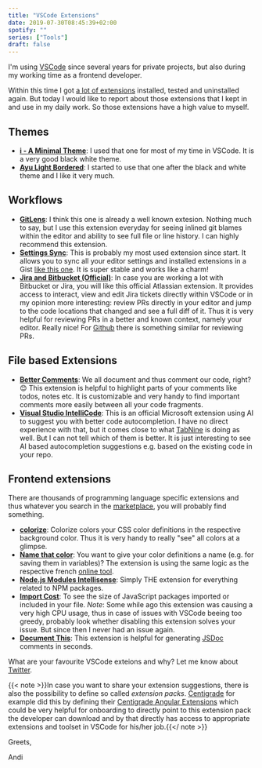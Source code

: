 ```yaml
---
title: "VSCode Extensions"
date: 2019-07-30T08:45:39+02:00
spotify: ""
series: ["Tools"]
draft: false
---
```


I'm using [VSCode](https://code.visualstudio.com/) since several years for private projects, but also during my working time as a frontend developer.

Within this time I got [a lot of extensions](https://gist.github.com/andi1984/690e55c1bcf192299abf1e4f42e13404) installed, tested and uninstalled again. But today I would like to report about those extensions that I kept in and use in my daily work. So those extensions have a high value to myself.

## Themes

- **[i - A Minimal Theme](https://marketplace.visualstudio.com/items?itemName=ctrlplusb.i-minimal-theme)**:
  I used that one for most of my time in VSCode. It is a very good black white theme.
- **[Ayu Light Bordered](https://marketplace.visualstudio.com/items?itemName=teabyii.ayu)**:
  I started to use that one after the black and white theme and I like it very much.

## Workflows

- **[GitLens](https://marketplace.visualstudio.com/items?itemName=eamodio.gitlens)**:
  I think this one is already a well known extesion. Nothing much to say, but I use this extension everyday for seeing inlined git blames within the editor and ability to see full file or line history. I can highly recommend this extension.
- **[Settings Sync](https://marketplace.visualstudio.com/items?itemName=Shan.code-settings-sync)**: This is probably my most used extension since start. It allows you to sync all your editor settings and installed extensions in a Gist [like this one](https://gist.github.com/andi1984/690e55c1bcf192299abf1e4f42e13404). It is super stable and works like a charm!
- **[Jira and Bitbucket (Official)](https://marketplace.visualstudio.com/items?itemName=Atlassian.atlascode)**: In case you are working a lot with Bitbucket or Jira, you will like this official Atlassian extension. It provides access to interact, view and edit Jira tickets directly within VSCode or in my opinion more interesting: review PRs directly in your editor and jump to the code locations that changed and see a full diff of it. Thus it is very helpful for reviewing PRs in a better and known context, namely your editor. Really nice! For [Github](https://marketplace.visualstudio.com/items?itemName=GitHub.vscode-pull-request-github) there is something similar for reviewing PRs.

## File based Extensions
- **[Better Comments](https://marketplace.visualstudio.com/items?itemName=aaron-bond.better-comments)**: We all document and thus comment our code, right? 😊 This extension is helpful to highlight parts of your comments like todos, notes etc. It is customizable and very handy to find important comments more easily between all your code fragments.
- **[Visual Studio IntelliCode](https://marketplace.visualstudio.com/items?itemName=VisualStudioExptTeam.vscodeintellicode)**: This is an official Microsoft extension using AI to suggest you with better code autocompletion. I have no direct experience with that, but it comes close to what [TabNine](https://marketplace.visualstudio.com/items?itemName=TabNine.tabnine-vscode) is doing as well. But I can not tell which of them is better. It is just interesting to see AI based autocompletion suggestions e.g. based on the existing code in your repo.

## Frontend extensions

There are thousands of programming language specific extensions and thus whatever you search in the [marketplace](https://marketplace.visualstudio.com), you will probably find something.

- **[colorize](https://marketplace.visualstudio.com/items?itemName=kamikillerto.vscode-colorize)**: Colorize colors your CSS color definitions in the respective background color. Thus it is very handy to really "see" all colors at a glimpse.
- **[Name that color](https://marketplace.visualstudio.com/items?itemName=guillaumedoutriaux.name-that-color)**: You want to give your color definitions a name (e.g. for saving them in variables)? The extension is using the same logic as the respective french [online tool](http://chir.ag/projects/name-that-color/#6195ED).
- **[Node.js Modules Intellisense](https://marketplace.visualstudio.com/items?itemName=leizongmin.node-module-intellisense)**: Simply THE extension for everything related to NPM packages.
- **[Import Cost](https://marketplace.visualstudio.com/items?itemName=wix.vscode-import-cost)**: To see the size of JavaScript packages imported or included in your file. _Note_: Some while ago this extension was causing a very high CPU usage, thus in case of issues with VSCode beeing too greedy, probably look whether disabling this extension solves your issue. But since then I never had an issue again.
- **[Document This](https://marketplace.visualstudio.com/items?itemName=joelday.docthis)**: This extension is helpful for generating [JSDoc](https://devdocs.io/jsdoc/) comments in seconds.

What are your favourite VSCode exteions and why? Let me know about [Twitter](https://twitter.com/@andi1984).

{{< note >}}In case you want to share your extension suggestions, there is also the possibility to define so called
_extension packs_. [Centigrade](https://www.centigrade.de/en) for example did this by defining their [Centigrade Angular Extensions](https://marketplace.visualstudio.com/items?itemName=centigrade.centigrade-angular-essentials) which
could be very helpful for onboarding to directly point to this extension pack the developer can download and by that
directly has access to appropriate extensions and toolset in VSCode for his/her job.{{</ note >}}


Greets,

Andi

